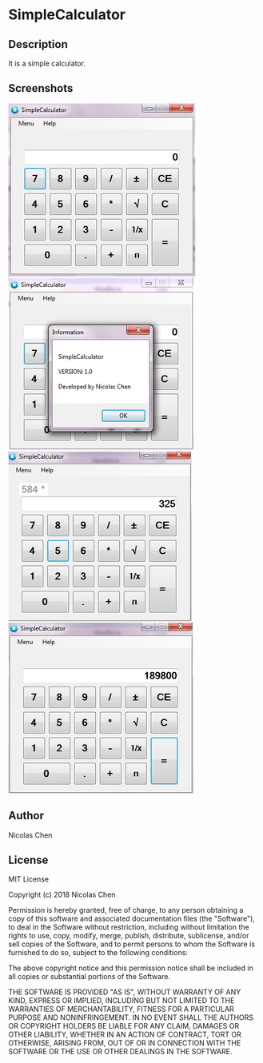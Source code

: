 # SimpleCalculator

## Description
It is a simple calculator.

## Screenshots
![image1](https://github.com/nicolaschen1/SimpleCalculator/blob/master/images/simpleCalculator1.PNG)
![image2](https://github.com/nicolaschen1/SimpleCalculator/blob/master/images/simpleCalculator2.PNG)
![image3](https://github.com/nicolaschen1/SimpleCalculator/blob/master/images/simpleCalculator3.PNG)
![image4](https://github.com/nicolaschen1/SimpleCalculator/blob/master/images/simpleCalculator4.PNG)

## Author
Nicolas Chen

## License
MIT License

Copyright (c) 2018 Nicolas Chen

Permission is hereby granted, free of charge, to any person obtaining a copy
of this software and associated documentation files (the "Software"), to deal
in the Software without restriction, including without limitation the rights
to use, copy, modify, merge, publish, distribute, sublicense, and/or sell
copies of the Software, and to permit persons to whom the Software is
furnished to do so, subject to the following conditions:

The above copyright notice and this permission notice shall be included in all
copies or substantial portions of the Software.

THE SOFTWARE IS PROVIDED "AS IS", WITHOUT WARRANTY OF ANY KIND, EXPRESS OR
IMPLIED, INCLUDING BUT NOT LIMITED TO THE WARRANTIES OF MERCHANTABILITY,
FITNESS FOR A PARTICULAR PURPOSE AND NONINFRINGEMENT. IN NO EVENT SHALL THE
AUTHORS OR COPYRIGHT HOLDERS BE LIABLE FOR ANY CLAIM, DAMAGES OR OTHER
LIABILITY, WHETHER IN AN ACTION OF CONTRACT, TORT OR OTHERWISE, ARISING FROM,
OUT OF OR IN CONNECTION WITH THE SOFTWARE OR THE USE OR OTHER DEALINGS IN THE
SOFTWARE.
